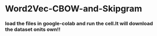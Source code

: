 # Word2Vec-CBOW-and-Skipgram

### load the files in google-colab and run the cell.It will download the dataset onits own!!
